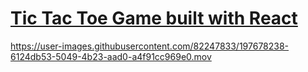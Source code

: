 # [Tic Tac Toe Game built with React](https://frontendella.github.io/Tic-Tac-Toe-Game/) 


https://user-images.githubusercontent.com/82247833/197678238-6124db53-5049-4b23-aad0-a4f91cc969e0.mov


